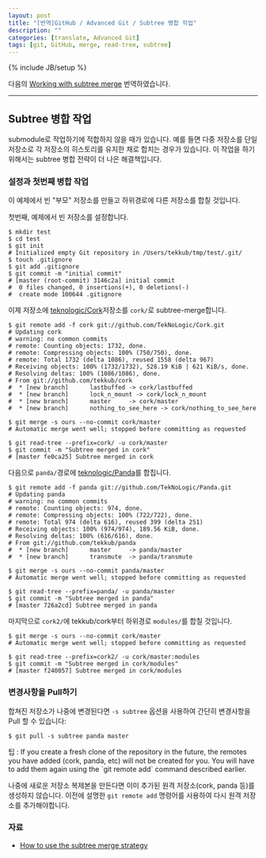 ```yaml
---
layout: post
title: "[번역]GitHub / Advanced Git / Subtree 병합 작업"
description: ""
categories: [translate, Advanced Git]
tags: [git, GitHub, merge, read-tree, subtree]
---
```

{% include JB/setup %}

다음의 [Working with subtree merge](https://help.github.com/articles/working-with-subtree-merge) 번역하였습니다.

---

## Subtree 병합 작업

submodule로 작업하기에 적합하지 않을 때가 있습니다. 예를 들면 다중 저장소를 단일 저장소로 각 저장소의 히스토리를 유지한 채로 합치는 경우가 있습니다. 이 작업을 하기 위해서는 subtree 병합 전략이 더 나은 해결책입니다.


### 설정과 첫번째 병합 작업

이 예제에서 빈 "부모" 저장소를 만들고 하위경로에 다른 저장소를 합칠 것입니다.

첫번째, 예제에서 빈 저장소를 설정합니다.

	$ mkdir test
	$ cd test
	$ git init
	# Initialized empty Git repository in /Users/tekkub/tmp/test/.git/
	$ touch .gitignore
	$ git add .gitignore
	$ git commit -m "initial commit"
	# [master (root-commit) 3146c2a] initial commit
	#  0 files changed, 0 insertions(+), 0 deletions(-)
	#  create mode 100644 .gitignore

이제 저장소에 [teknologic/Cork](https://github.com/teknologic/Cork)저장소를 `cork/`로 subtree-merge합니다.

	$ git remote add -f cork git://github.com/TekNoLogic/Cork.git
	# Updating cork
	# warning: no common commits
	# remote: Counting objects: 1732, done.
	# remote: Compressing objects: 100% (750/750), done.
	# remote: Total 1732 (delta 1086), reused 1558 (delta 967)
	# Receiving objects: 100% (1732/1732), 528.19 KiB | 621 KiB/s, done.
	# Resolving deltas: 100% (1086/1086), done.
	# From git://github.com/tekkub/cork
	#  * [new branch]      lastbuffed -> cork/lastbuffed
	#  * [new branch]      lock_n_mount -> cork/lock_n_mount
	#  * [new branch]      master     -> cork/master
	#  * [new branch]      nothing_to_see_here -> cork/nothing_to_see_here

	$ git merge -s ours --no-commit cork/master
	# Automatic merge went well; stopped before committing as requested

	$ git read-tree --prefix=cork/ -u cork/master
	$ git commit -m "Subtree merged in cork"
	# [master fe0ca25] Subtree merged in cork

다음으로 `panda/`경로에 [teknologic/Panda](https://github.com/teknologic/Panda)를 합칩니다.

	$ git remote add -f panda git://github.com/TekNoLogic/Panda.git
	# Updating panda
	# warning: no common commits
	# remote: Counting objects: 974, done.
	# remote: Compressing objects: 100% (722/722), done.
	# remote: Total 974 (delta 616), reused 399 (delta 251)
	# Receiving objects: 100% (974/974), 189.56 KiB, done.
	# Resolving deltas: 100% (616/616), done.
	# From git://github.com/tekkub/panda
	#  * [new branch]      master     -> panda/master
	#  * [new branch]      transmute  -> panda/transmute

	$ git merge -s ours --no-commit panda/master
	# Automatic merge went well; stopped before committing as requested

	$ git read-tree --prefix=panda/ -u panda/master
	$ git commit -m "Subtree merged in panda"
	# [master 726a2cd] Subtree merged in panda

마지막으로 `cork2/`에 tekkub/cork부터 하위경로 `modules/`를 합칠 것입니다.

	$ git merge -s ours --no-commit cork/master
	# Automatic merge went well; stopped before committing as requested

	$ git read-tree --prefix=cork2/ -u cork/master:modules
	$ git commit -m "Subtree merged in cork/modules"
	# [master f240057] Subtree merged in cork/modules


### 변경사항을 Pull하기

합쳐진 저장소가 나중에 변경된다면 `-s subtree` 옵션을 사용하여 간단히 변경사항을 Pull 할 수 있습니다:

	$ git pull -s subtree panda master

<div class="alert-info">팁 : If you create a fresh clone of the repository in the future, the remotes you have added (cork, panda, etc) will not be created for you. You will have to add them again using the `git remote add` command described earlier.</div>

나중에 새로운 저장소 복제본을 만든다면 이미 추가된 원격 저장소(cork, panda 등)를 생성하지 않습니다. 이전에 설명한 `git remote add` 명령어를 사용하여 다시 원격 저장소를 추가해야합니다.


### 자료

- [How to use the subtree merge strategy](http://www.kernel.org/pub/software/scm/git/docs/howto/using-merge-subtree.html)
